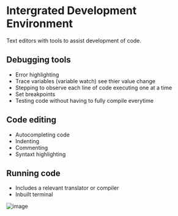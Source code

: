 # Intergrated Development Environment
Text editors with tools to assist development of code.

## Debugging tools
- Error highlighting
- Trace variables (variable watch) see thier value change
- Stepping to observe each line of code executing one at a time
- Set breakpoints
- Testing code without having to fully compile everytime

## Code editing
- Autocompleting code
- Indenting
- Commenting
- Syntaxt highlighting

## Running code
- Includes a relevant translator or compiler
- Inbuilt terminal

![image](https://user-images.githubusercontent.com/72783315/150486138-f41a9845-3af8-442a-b159-a4fecc40bb00.png)
